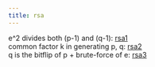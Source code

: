 ```yaml
---
title: rsa
---
```

e^2 divides both (p-1) and (q-1): [rsa1](rsa1)  
common factor k in generating p, q: [rsa2](rsa2)  
q is the bitflip of p + brute-force of e: [rsa3](rsa3)